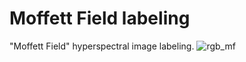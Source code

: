 # Moffett Field labeling
"Moffett Field" hyperspectral image labeling.
![rgb_mf](https://user-images.githubusercontent.com/32631025/130922046-b5047a45-c37f-43c6-bbb0-5baf80286ff3.png)

